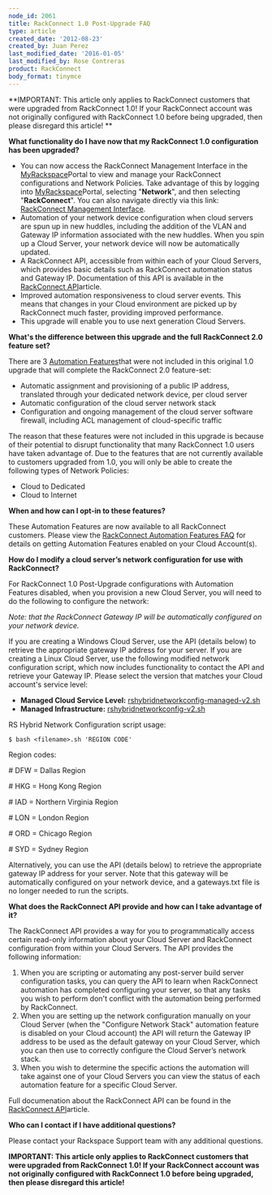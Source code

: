 ```yaml
---
node_id: 2061
title: RackConnect 1.0 Post-Upgrade FAQ
type: article
created_date: '2012-08-23'
created_by: Juan Perez
last_modified_date: '2016-01-05'
last_modified_by: Rose Contreras
product: RackConnect
body_format: tinymce
---
```


**IMPORTANT: This article only applies to RackConnect customers that
were upgraded from RackConnect 1.0!  If your RackConnect account was not
originally configured with RackConnect 1.0 before being upgraded, then
please disregard this article! **

**What functionality do I have now that my RackConnect 1.0 configuration
has been upgraded?**

-   You can now access the RackConnect Management Interface in the
    [MyRackspace](https://my.rackspace.com/)Portal to view and manage
    your RackConnect configurations and Network Policies.  Take
    advantage of this by logging into
    [MyRackspace](https://my.rackspace.com/)Portal, selecting
    "**Network**", and then selecting "**RackConnect**".  You can also
    navigate directly via this link: [RackConnect Management
    Interface](https://my.rackspace.com/portal/rackConnect/index).
-   Automation of your network device configuration when cloud servers
    are spun up in new huddles, including the addition of the VLAN and
    Gateway IP information associated with the new huddles.  When you
    spin up a Cloud Server, your network device will now be
    automatically updated.
-   A RackConnect API, accessible from within each of your Cloud
    Servers, which provides basic details such as RackConnect automation
    status and Gateway IP.  Documentation of this API is available in
    the [RackConnect
    API](/howto/the-rackconnect-v20-api)article.
-   Improved automation responsiveness to cloud server events. This
    means that changes in your Cloud environment are picked up by
    RackConnect much faster, providing improved performance.
-   This upgrade will enable you to use next generation Cloud Servers.

**What's the difference between this upgrade and the full RackConnect
2.0 feature set?**

There are 3 [Automation
Features](/howto/rackconnect-v20-automation-features-faq)that
were not included in this original 1.0 upgrade that will complete the
RackConnect 2.0 feature-set:

-   Automatic assignment and provisioning of a public IP address,
    translated through your dedicated network device, per cloud server
-   Automatic configuration of the cloud server network stack
-   Configuration and ongoing management of the cloud server software
    firewall, including ACL management of cloud-specific traffic

The reason that these features were not included in this upgrade is
because of their potential to disrupt functionality that many
RackConnect 1.0 users have taken advantage of.  Due to the features that
are not currently available to customers upgraded from 1.0, you will
only be able to create the following types of Network Policies:

-   Cloud to Dedicated
-   Cloud to Internet

**When and how can I opt-in to these features?**

These Automation Features are now available to all RackConnect
customers.  Please view the [RackConnect Automation Features
FAQ](/howto/rackconnect-v20-automation-features-faq)
for details on getting Automation Features enabled on your Cloud
Account(s).

**How do I modify a cloud server&rsquo;s network configuration for use with
RackConnect?**

For RackConnect 1.0 Post-Upgrade configurations with Automation Features
disabled, when you provision a new Cloud Server, you will need to do the
following to configure the network:

*Note: that the RackConnect Gateway IP will be automatically configured
on your network device.*

If you are creating a Windows Cloud Server, use the API (details below)
to retrieve the appropriate gateway IP address for your server.  If you
are creating a Linux Cloud Server, use the following modified network
configuration script, which now includes functionality to contact the
API and retrieve your Gateway IP.  Please select the version that
matches your Cloud account's service level:

-   **Managed Cloud Service Level:**
    [rshybridnetworkconfig-managed-v2.sh](http://scripts.rackconnect.rackspace.com/rshybridnetworkconfig-managed-v2.sh)
-   **Managed Infrastructure:**
    [rshybridnetworkconfig-v2.sh](http://scripts.rackconnect.rackspace.com/rshybridnetworkconfig-v2.sh)

RS Hybrid Network Configuration script usage:

    $ bash <filename>.sh 'REGION CODE'

Region codes:

\# DFW = Dallas Region

\# HKG = Hong Kong Region

\# IAD = Northern Virginia Region

\# LON = London Region

\# ORD = Chicago Region

\# SYD = Sydney Region



Alternatively, you can use the API (details below) to retrieve the
appropriate gateway IP address for your server.  Note that this gateway
will be automatically configured on your network device, and a
gateways.txt file is no longer needed to run the scripts.

**What does the RackConnect API provide and how can I take advantage of
it?**

The RackConnect API provides a way for you to programmatically access
certain read-only information about your Cloud Server and RackConnect
configuration from within your Cloud Servers.  The API provides the
following information:

1.  When you are scripting or automating any post-server build server
    configuration tasks, you can query the API to learn when RackConnect
    automation has completed configuring your server, so that any tasks
    you wish to perform don't conflict with the automation being
    performed by RackConnect.
2.  When you are setting up the network configuration manually on your
    Cloud Server (when the "Configure Network Stack" automation feature
    is disabled on your Cloud account) the API will return the Gateway
    IP address to be used as the default gateway on your Cloud Server,
    which you can then use to correctly configure the Cloud Server&rsquo;s
    network stack.
3.  When you wish to determine the specific actions the automation will
    take against one of your Cloud Servers you can view the status of
    each automation feature for a specific Cloud Server.

Full documenation about the RackConnect API can be found in the
[RackConnect
API](/howto/the-rackconnect-v20-api)article.

**Who can I contact if I have additional questions?**

Please contact your Rackspace Support team with any additional
questions.

**IMPORTANT: This article only applies to RackConnect customers that
were upgraded from RackConnect 1.0!  If your RackConnect account was not
originally configured with RackConnect 1.0 before being upgraded, then
please disregard this article!**

